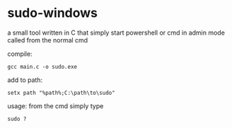 # sudo-windows
a small tool written in C that simply start powershell or cmd in admin mode called from the normal cmd


compile:

    gcc main.c -o sudo.exe
    
add to path:

    setx path "%path%;C:\path\to\sudo"
    
usage:
from the cmd simply type

    sudo ?
